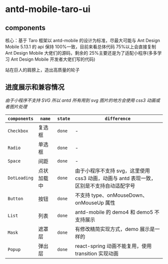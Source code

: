 # antd-mobile-taro-ui

## components

核心：基于 Taro 框架以 antd-mobile 的设计为标准，尽最大可能与 Ant Design Mobile 5.13.1 的 api 保持 100%一致，目前来看总体代码 75%以上会直接复制 Ant Design Mobile 大佬们的源码，剩余的 25%主要还是为了适配小程序(多多学习 Ant Design Mobile 开发者大佬们写的代码)

站在巨人的肩膀上，造出高质量的轮子

## 进度展示和兼容情况

_由于小程序不支持 SVG 所以 antd 所有用到 svg 图片的地方会使用 css3 动画或者图片处理_

| `components` | `name`     | `state` | `difference`                                                                             |
| ------------ | ---------- | ------- | ---------------------------------------------------------------------------------------- |
| `Checkbox`   | 复选框     | `done`  | -                                                                                        |
| `Radio`      | 单选框     | `done`  | -                                                                                        |
| `Space`      | 间距       | `done`  | -                                                                                        |
| `DotLoading` | 点状加载中 | `done`  | 由于小程序不支持 svg，这里使用 css3 动画，动画与 antd 表现一致，区别是不支持自动适配字号 |
| `Button`     | 按钮       | `done`  | 不支持 type、onMouseDown、onMouseUp 属性                                                 |
| `List`       | 列表       | `done`  | antd-mobile 的 demo4 和 demo5 不支持展示                                                 |
| `Mask`       | 遮罩层     | `done`  | 有修改精简实现方式，demo 展示是一样的                                                    |
| `Popup`      | 弹出层     | `done`  | react-spring 动画不能复用，使用 transition 实现动画                                      |
